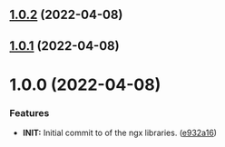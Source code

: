 ## [1.0.2](https://github.com/benMain/ngx-epic-fhir-client/compare/v1.0.1...v1.0.2) (2022-04-08)

## [1.0.1](https://github.com/benMain/ngx-epic-fhir-client/compare/v1.0.0...v1.0.1) (2022-04-08)

# 1.0.0 (2022-04-08)


### Features

* **INIT:** Initial commit to of the ngx libraries. ([e932a16](https://github.com/benMain/ngx-epic-fhir-client/commit/e932a16da2f328dcb6677c2b3b43db880c8246f2))
